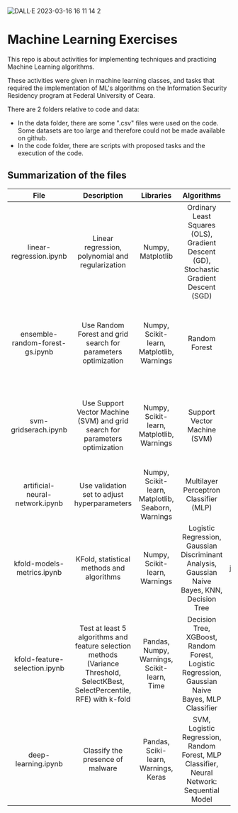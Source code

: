 ![DALL·E 2023-03-16 16 11 14 2](https://user-images.githubusercontent.com/89808695/225728782-990f2e98-56f8-4b22-ad6d-fdbe07908f91.png)

# Machine Learning Exercises

This repo is about activities for implementing techniques and practicing Machine Learning algorithms.

These activities were given in machine learning classes, and tasks that required the implementation of ML's algorithms on the Information Security Residency program at Federal University of Ceara.

There are 2 folders relative to code and data:
- In the data folder, there are some ".csv" files were used on the code. Some datasets are too large and therefore could not be made available on github.
- In the code folder, there are scripts with proposed tasks and the execution of the code. 


## Summarization of the files

File | Description | Libraries | Algorithms | Dataset | Metrics
:-----:|:----------:|:---------:|:----------:|:--------:|:-------:
linear-regression.ipynb | Linear regression, polynomial and regularization | Numpy, Matplotlib | Ordinary Least Squares (OLS), Gradient Descent (GD), Stochastic Gradient Descent (SGD) | artificial.csv, california.csv | MSE, RMSE
ensemble-random-forest-gs.ipynb | Use Random Forest and grid search for parameters optimization | Numpy, Scikit-learn, Matplotlib, Warnings | Random Forest | enron_spam_data_prep.csv | Accuracy, recall, precision, f1-score, ROC curve, precision-recall curve
svm-gridserach.ipynb | Use Support Vector Machine (SVM) and grid search for parameters optimization | Numpy, Scikit-learn, Matplotlib, Warnings | Support Vector Machine (SVM) | enron_spam_data_prep.csv | Accuracy, recall, precision, f1-score, ROC curve, precision-recall curve
artificial-neural-network.ipynb | Use validation set to adjust hyperparameters | Numpy, Scikit-learn, Matplotlib, Seaborn, Warnings | Multilayer Perceptron Classifier (MLP) | edge_iiot.csv | Cost function curve, Accuracy, Confusion Matrix
kfold-models-metrics.ipynb | KFold, statistical methods and algorithms | Numpy, Scikit-learn, Warnings | Logistic Regression, Gaussian Discriminant Analysis, Gaussian Naive Bayes, KNN, Decision Tree | jsvulnerability_balanced.csv | Mean value and standard deviation of accuracy, recall, precision and F1-score
kfold-feature-selection.ipynb | Test at least 5 algorithms and feature selection methods (Variance Threshold, SelectKBest, SelectPercentile, RFE) with k-fold | Pandas, Numpy, Warnings, Scikit-learn, Time | Decision Tree, XGBoost, Random Forest, Logistic Regression, Gaussian Naive Bayes, MLP Classifier | iot23_combined.csv | Accuracy, precision, recall, f1-score 
deep-learning.ipynb | Classify the presence of malware | Pandas, Sciki-learn, Warnings, Keras | SVM, Logistic Regression, Random Forest, MLP Classifier, Neural Network: Sequential Model | kaggle: Android Malware Dataset for Machine Learning | Accuracy, Precision, Recall, F1-score, Confusion Matrix 


